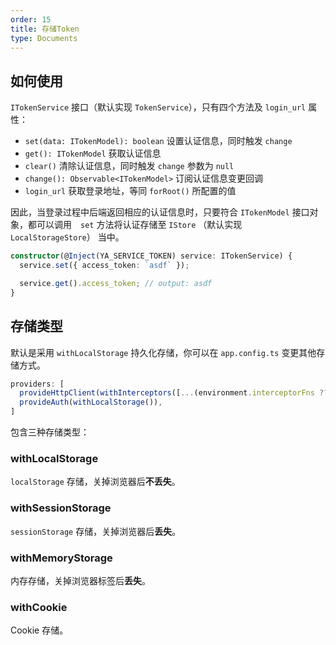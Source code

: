 ```yaml
---
order: 15
title: 存储Token
type: Documents
---
```


## 如何使用

`ITokenService` 接口（默认实现 `TokenService`），只有四个方法及 `login_url` 属性：

- `set(data: ITokenModel): boolean` 设置认证信息，同时触发 `change`
- `get(): ITokenModel` 获取认证信息
- `clear()` 清除认证信息，同时触发 `change` 参数为 `null`
- `change(): Observable<ITokenModel>` 订阅认证信息变更回调
- `login_url` 获取登录地址，等同 `forRoot()` 所配置的值

因此，当登录过程中后端返回相应的认证信息时，只要符合 `ITokenModel` 接口对象，都可以调用　`set` 方法将认证存储至 `IStore` （默认实现 `LocalStorageStore`） 当中。

```ts
constructor(@Inject(YA_SERVICE_TOKEN) service: ITokenService) {
  service.set({ access_token: `asdf` });

  service.get().access_token; // output: asdf
}
```

## 存储类型

默认是采用 `withLocalStorage` 持久化存储，你可以在 `app.config.ts` 变更其他存储方式。

```ts
providers: [
  provideHttpClient(withInterceptors([...(environment.interceptorFns ?? []), authJWTInterceptor, defaultInterceptor])),
  provideAuth(withLocalStorage()),
]
```

包含三种存储类型：

### withLocalStorage

`localStorage` 存储，关掉浏览器后**不丢失**。

### withSessionStorage

`sessionStorage` 存储，关掉浏览器后**丢失**。

### withMemoryStorage

内存存储，关掉浏览器标签后**丢失**。

### withCookie

Cookie 存储。
